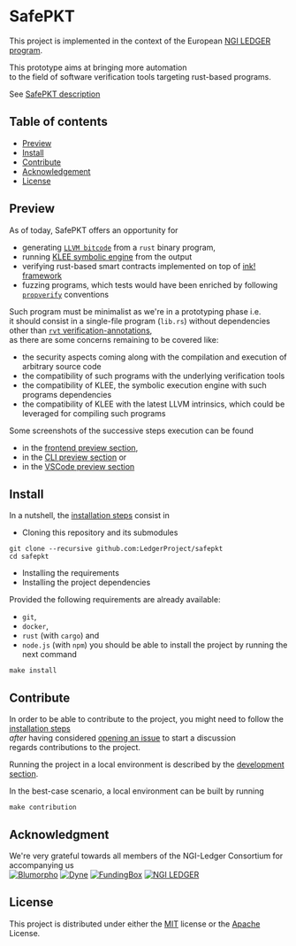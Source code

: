 # SafePKT

This project is implemented in the context of the European [NGI LEDGER program](https://ledger-3rd-open-call.fundingbox.com/).

This prototype aims at bringing more automation  
to the field of software verification tools targeting rust-based programs.

See [SafePKT description](https://ledgerproject.github.io/home/#/teams/SafePKT)

## Table of contents

 - [Preview](#preview)
 - [Install](#install)
 - [Contribute](#contribute)
 - [Acknowledgement](#acknowledgment)
 - [License](#license)

## Preview

As of today, SafePKT offers an opportunity for
 - generating [`LLVM bitcode`](https://llvm.org/docs/BitCodeFormat.html) from a `rust` binary program,
 - running [KLEE symbolic engine](http://klee.github.io/) from the output
 - verifying rust-based smart contracts implemented on top of [ink! framework](https://github.com/paritytech/ink/tree/v2.1.0)
 - fuzzing programs, which tests would have been enriched by following [`propverify`](https://github.com/project-oak/rust-verification-tools/blob/main/demos/simple/string/src/main.rs) conventions

Such program must be minimalist as we're in a prototyping phase i.e.  
it should consist in a single-file program (`lib.rs`) without dependencies  
other than [`rvt` verification-annotations](https://github.com/LedgerProject/safepkt_backend/blob/main/src/domain/project/manifest.rs),  
as there are some concerns remaining to be covered like:
 - the security aspects coming along with the compilation and execution of arbitrary source code
 - the compatibility of such programs with the underlying verification tools
 - the compatibility of KLEE, the symbolic execution engine with such programs dependencies
 - the compatibility of KLEE with the latest LLVM intrinsics, which could be leveraged for compiling such programs

Some screenshots of the successive steps execution can be found
 - in the [frontend preview section](../../blob/main/docs/00-fontend-preview.md),
 - in the [CLI preview section](../../blob/main/docs/00-cli-preview.md) or
 - in the [VSCode preview section](../../blob/main/docs/00-vscode-preview.md)

## Install

In a nutshell, the [installation steps](../../blob/main/docs/10-installation.md) consist in 
 - Cloning this repository and its submodules
```
git clone --recursive github.com:LedgerProject/safepkt
cd safepkt
```
 - Installing the requirements
 - Installing the project dependencies

Provided the following requirements are already available:
 - `git`,
 - `docker`,
 - `rust` (with `cargo`) and
 - `node.js` (with `npm`)
you should be able to install the project by running the next command

```shell
make install
```

## Contribute

In order to be able to contribute to the project,
you might need to follow the [installation steps](../../blob/main/docs/10-installation.md)  
*after* having considered [opening an issue](https://github.com/LedgerProject/safepkt/issues/new) to start a discussion  
regards contributions to the project.  

Running the project in a local environment is described by the [development section](../../blob/main/docs/10-development.md).

In the best-case scenario, a local environment can be built by running

```shell
make contribution
```

## Acknowledgment

We're very grateful towards all members of the NGI-Ledger Consortium for accompanying us  
  [![Blumorpho](../main/docs/img/blumorpho-logo.png?raw=true)](https://www.blumorpho.com/) [![Dyne](../main/docs/img/dyne-logo.png?raw=true)](https://www.dyne.org/ledger/) [![FundingBox](../main/docs/img/funding-box-logo.png?raw=true)](https://fundingbox.com/) [![NGI LEDGER](../main/docs/img/ledger-eu-logo.png?raw=true)](https://ledger-3rd-open-call.fundingbox.com/)

## License

This project is distributed under either the [MIT](../../blob/main/LICENSE-MIT) license or the [Apache](../../blob/main/LICENSE-APACHE) License.
